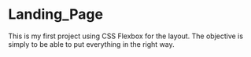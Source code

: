 # Landing_Page
This is my first project using CSS Flexbox for the layout.
 The objective is simply to be able to put everything in the right way.
